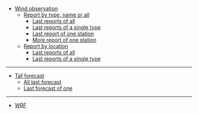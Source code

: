 
* <a href="/#windobservation" v-smooth-scroll>Wind observation</a>
  * <a href="/#windobservationTypeNameAll" v-smooth-scroll>Report by type, name or all</a>
    * <a href="/#windobservationAll" v-smooth-scroll>Last reports of all</a>
    * <a href="/#windobservationType" v-smooth-scroll>Last reports of a single type</a>
    * <a href="/#windobservationName" v-smooth-scroll>Last report of one station</a>
    * <a href="/#windobservationMore" v-smooth-scroll>More report of one station</a>
  * <a href="/#windobservationLoc" v-smooth-scroll>Report by location</a>
    * <a href="/#windobservationLocAll" v-smooth-scroll>Last reports of all</a>
    * <a href="/#windobservationLocType" v-smooth-scroll>Last reports of a single type</a>

******

* <a href="/#tafForecast" v-smooth-scroll>Taf forecast</a>
  * <a href="/#tafForecast" v-smooth-scroll>All last forecast</a>
  * <a href="/#tafForecastOne" v-smooth-scroll>Last forecast of one</a>

******

* <a href="/#" v-smooth-scroll>WRF</a>

<!-- * Weather Research and Forecasting -->

